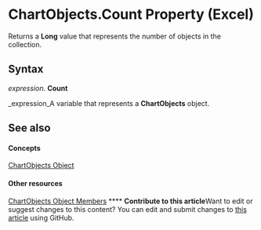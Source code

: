 
# ChartObjects.Count Property (Excel)

Returns a  **Long** value that represents the number of objects in the collection.


## Syntax

 _expression_. **Count**

 _expression_A variable that represents a  **ChartObjects** object.


## See also


#### Concepts


 [ChartObjects Object](67cf2d82-ed9b-b23d-836f-19b106bcc5ed.md)
#### Other resources


 [ChartObjects Object Members](9b6cdfd7-0926-fff0-ecc1-ce1cef00ebee.md)
****   **Contribute to this article**Want to edit or suggest changes to this content? You can edit and submit changes to  [this article](https://github.com/jhershey00/VBA_Excel_Test/OpenXMLCon/articles/28d3d9fd-cf58-8b95-3f14-c336bcee1bb5.md) using GitHub.

